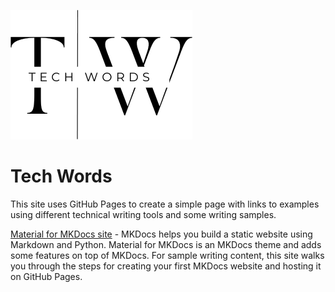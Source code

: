 ![Tech Words example website](images/Black%20Elegant%20Modern%20Name%20Initials%20Monogram%20Logo%201a.png)

# Tech Words

This site uses GitHub Pages to create a simple page with links to examples using different technical writing tools and some writing samples.

[Material for MKDocs site](https://techwords.github.io/mkdocs/) - MKDocs helps you build a static website using Markdown and Python. Material for MKDocs is an MKDocs theme and adds some features on top of MKDocs. For sample writing content, this site walks you through the steps for creating your first MKDocs website and hosting it on GitHub Pages.
